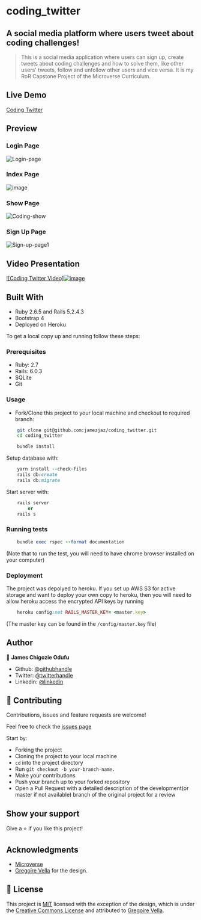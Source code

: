 # coding_twitter
## A social media platform where users tweet about coding challenges!
> This is a social media application where users can sign up, create tweets about coding challenges and how to solve them, like other users' tweets, follow and unfollow other users and vice versa.
It is my RoR Capstone Project of the Microverse Curriculum.

## Live Demo

[Coding Twitter](https://fierce-island-70166.herokuapp.com/)

## Preview

### Login Page

![Login-page](https://user-images.githubusercontent.com/57812000/90254458-61cab280-de08-11ea-8eb5-a5f7376a7d0b.png)

### Index Page

![image](https://user-images.githubusercontent.com/57812000/90253649-18c62e80-de07-11ea-9c73-90dec5a30a25.png)

### Show Page

![Coding-show](https://user-images.githubusercontent.com/57812000/90254038-bb7ead00-de07-11ea-9fe3-798d36ca805e.png)

### Sign Up Page

![Sign-up-page1](https://user-images.githubusercontent.com/57812000/90254353-35af3180-de08-11ea-9cf8-ae66e6b46195.png)


## Video Presentation

  [![Coding Twitter Video]![image](https://user-images.githubusercontent.com/57812000/90954895-54cc4580-e43e-11ea-807a-c8aafd13b5c8.png)](https://www.loom.com/share/d1adbcabf16b4c18a9e665feac4caff8)

## Built With

- Ruby 2.6.5 and Rails 5.2.4.3
- Bootstrap 4
- Deployed on Heroku

To get a local copy up and running follow these steps:

### Prerequisites

- Ruby: 2.7
- Rails: 6.0.3
- SQLite
- Git

### Usage

- Fork/Clone this project to your local machine and checkout to required branch:

```Bash
    git clone git@github.com:jamezjaz/coding_twitter.git
    cd coding_twitter
```

```Ruby
    bundle install
```

Setup database with:

```Ruby
    yarn install --check-files
    rails db:create
    rails db:migrate
```

Start server with:

```Ruby
    rails server
        or
    rails s
```
### Running tests

```Ruby
    bundle exec rspec --format documentation
```
(Note that to run the test, you will need to have chrome browser installed on your computer)

### Deployment
The project was depolyed to heroku. If you set up AWS S3 for active storage and want to deploy your own copy to heroku, then you will need to allow heroku access the encrypted API keys by running

```Ruby
    heroku config:set RAILS_MASTER_KEY= <master.key>
```

(The master key can be found in the `/config/master.key` file)

## Author

👤 **James Chigozie Odufu**

- Github: [@githubhandle](https://github.com/jamezjaz)
- Twitter: [@twitterhandle](https://twitter.com/jamezjaz90)
- Linkedin: [@linkedin](https://linkedin.com/in/james-odufu-ba2a4a125)

## 🤝 Contributing

Contributions, issues and feature requests are welcome!

Feel free to check the [issues page](https://github.com/jamezjaz/coding_twitter/issues)

Start by:

- Forking the project
- Cloning the project to your local machine
- `cd` into the project directory
- Run `git checkout -b your-branch-name.`
- Make your contributions
- Push your branch up to your forked repository
- Open a Pull Request with a detailed description of the development(or master if not available) branch of the original project for a review

## Show your support

Give a ⭐️ if you like this project!

## Acknowledgments

- [Microverse](https://www.microverse.org)
- [Gregoire Vella](https://www.behance.net/gregoirevella) for the design.

## 📝 License

This project is [MIT](LICENSE) licensed with the exception of the design, which is under the [Creative Commons License](https://creativecommons.org/licenses/by-nc-nd/4.0/) and attributed to [Gregoire Vella](https://www.behance.net/gregoirevella).
